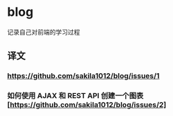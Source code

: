 # blog

记录自己对前端的学习过程


## 译文

### https://github.com/sakila1012/blog/issues/1
### 如何使用 AJAX 和 REST API 创建一个图表[https://github.com/sakila1012/blog/issues/2]
